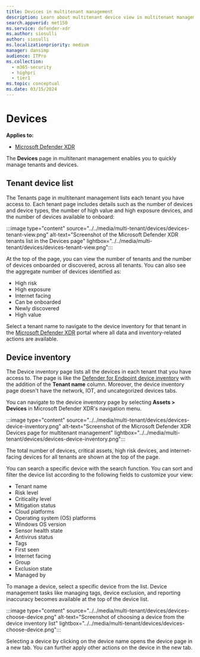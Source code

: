 ```yaml
---
title: Devices in multitenant management 
description: Learn about multitenant device view in multitenant management of the Microsoft Defender XDR.
search.appverid: met150
ms.service: defender-xdr
ms.author: siosulli
author: siosulli
ms.localizationpriority: medium
manager: dansimp
audience: ITPro
ms.collection: 
  - m365-security
  - highpri
  - tier1
ms.topic: conceptual
ms.date: 03/15/2024
---
```


# Devices

**Applies to:**

- [Microsoft Defender XDR](https://go.microsoft.com/fwlink/?linkid=2118804)

The **Devices** page in multitenant management enables you to quickly manage tenants and devices.

## Tenant device list

The Tenants page in multitenant management lists each tenant you have access to. Each tenant page includes details such as the number of devices and device types, the number of high value and high exposure devices, and the number of devices available to onboard:

   :::image type="content" source="../../media/multi-tenant/devices/devices-tenant-view.png" alt-text="Screenshot of the Microsoft Defender XDR tenants list in the Devices page" lightbox="../../media/multi-tenant/devices/devices-tenant-view.png":::

At the top of the page, you can view the number of tenants and the number of devices onboarded or discovered, across all tenants. You can also see the aggregate number of devices identified as:

- High risk
- High exposure
- Internet facing
- Can be onboarded
- Newly discovered
- High value

Select a tenant name to navigate to the device inventory for that tenant in the [Microsoft Defender XDR](https://security.microsoft.com/machines) portal where all data and inventory-related actions are available.

## Device inventory

The Device inventory page lists all the devices in each tenant that you have access to. The page is like the [Defender for Endpoint device inventory](../defender-endpoint/machines-view-overview.md) with the addition of the **Tenant name** column. Moreover, the device inventory page doesn't have the network, IOT, and uncategorized devices tabs.

You can navigate to the device inventory page by selecting **Assets > Devices** in Microsoft Defender XDR's navigation menu.

   :::image type="content" source="../../media/multi-tenant/devices/devices-device-inventory.png" alt-text="Screenshot of the Microsoft Defender XDR Devices page for multitenant management" lightbox="../../media/multi-tenant/devices/devices-device-inventory.png":::

The total number of devices, critical assets, high risk devices, and internet-facing devices for all tenants are shown at the top of the page.

You can search a specific device with the search function. You can sort and filter the device list according to the following fields to customize your view:

- Tenant name
- Risk level
- Criticality level
- Mitigation status
- Cloud platforms
- Operating system (OS) platforms
- Windows OS version
- Sensor health state
- Antivirus status
- Tags
- First seen
- Internet facing
- Group
- Exclusion state
- Managed by

To manage a device, select a specific device from the list. Device management tasks like managing tags, device exclusion, and reporting inaccuracy becomes available at the top of the device list.

   :::image type="content" source="../../media/multi-tenant/devices/devices-choose-device.png" alt-text="Screenshot of choosing a device from the device inventory list" lightbox="../../media/multi-tenant/devices/devices-choose-device.png":::

Selecting a device by clicking on the device name opens the device page in a new tab. You can further apply other actions on the device in the new tab.